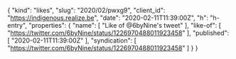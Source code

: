 {
  "kind": "likes",
  "slug": "2020/02/pwxg9",
  "client_id": "https://indigenous.realize.be",
  "date": "2020-02-11T11:39:00Z",
  "h": "h-entry",
  "properties": {
    "name": [
      "Like of @6byNine's tweet"
    ],
    "like-of": [
      "https://twitter.com/6byNine/status/1226970488011923458"
    ],
    "published": [
      "2020-02-11T11:39:00Z"
    ],
    "syndication": [
      "https://twitter.com/6byNine/status/1226970488011923458"
    ]
  }
}
